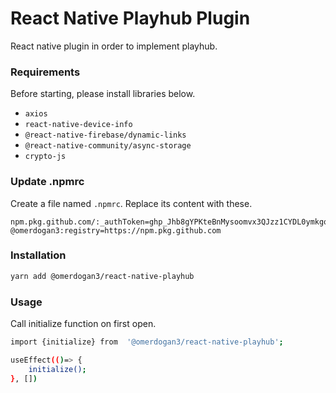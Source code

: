 # React Native Playhub Plugin
React native plugin in order to implement playhub.

### Requirements

Before starting, please install libraries below.
- ```axios ```
- ```react-native-device-info ```
- ```@react-native-firebase/dynamic-links ```
- ```@react-native-community/async-storage```
- ```crypto-js```


### Update .npmrc
Create a file named ```.npmrc```. Replace its content with these.
```
npm.pkg.github.com/:_authToken=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
@omerdogan3:registry=https://npm.pkg.github.com
```

### Installation
```bash
yarn add @omerdogan3/react-native-playhub
```

### Usage

Call initialize function on first open.
```bash
import {initialize} from  '@omerdogan3/react-native-playhub';

useEffect(()=> {
	initialize();
}, [])
```


